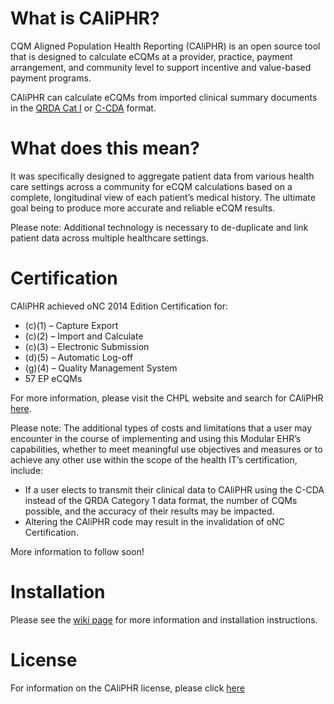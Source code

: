 # What is CAliPHR? 
CQM Aligned Population Health Reporting (CAliPHR) is an open source tool that is designed to calculate eCQMs at a provider, 
practice, payment arrangement, and community level to support incentive and value-based payment programs.  

CAliPHR can calculate eCQMs from imported clinical summary documents in the [QRDA Cat I](http://www.hl7.org/implement/standards/product_brief.cfm?product_id=35) 
or [C-CDA](http://www.hl7.org/implement/standards/product_brief.cfm?product_id=258) format.

# What does this mean?
It was specifically designed to aggregate patient data from various health care settings across a community for eCQM 
calculations based on a complete, longitudinal view of each patient’s medical history.  The ultimate goal being to produce 
more accurate and reliable eCQM results.

Please note:  Additional technology is necessary to de-duplicate and link patient data across multiple healthcare settings.

# Certification
CAliPHR achieved oNC 2014 Edition Certification for:
*	(c)(1) – Capture Export
*	(c)(2) – Import and Calculate
*	(c)(3) – Electronic Submission
*	(d)(5) – Automatic Log-off
*	(g)(4) – Quality Management System
*	57 EP eCQMs

For more information, please visit the CHPL website and search for CAliPHR [here](https://chpl.healthit.gov/).

Please note: The additional types of costs and limitations that a user may encounter in the course of implementing and using 
this Modular EHR’s capabilities, whether to meet meaningful use objectives and measures or to achieve any other use within the 
scope of the health IT’s certification, include:
*	If a user elects to transmit their clinical data to CAliPHR using the C-CDA instead of the QRDA Category 1 data format, 
the number of CQMs possible, and the accuracy of their results may be impacted.
*	Altering the CAliPHR code may result in the invalidation of oNC Certification.

More information to follow soon!

# Installation

Please see the [wiki page](../../wiki) for more information and installation instructions.

# License
For information on the CAliPHR license, please click [here](LICENSE.md)
